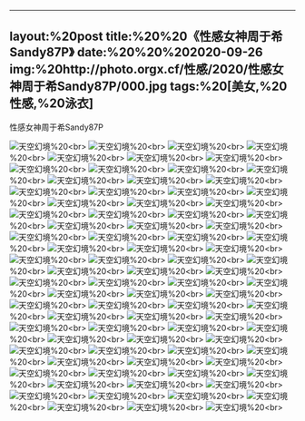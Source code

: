 ﻿---
layout:%20post
title:%20%20《性感女神周于希Sandy87P》
date:%20%20%202020-09-26
img:%20http://photo.orgx.cf/性感/2020/性感女神周于希Sandy87P/000.jpg
tags:%20[美女,%20性感,%20泳衣]
---

性感女神周于希Sandy87P



![天空幻境](http://photo.orgx.cf/性感/2020/性感女神周于希Sandy87P/001.jpg%20''天空幻境'')%20<br>
![天空幻境](http://photo.orgx.cf/性感/2020/性感女神周于希Sandy87P/002.jpg%20''天空幻境'')%20<br>
![天空幻境](http://photo.orgx.cf/性感/2020/性感女神周于希Sandy87P/003.jpg%20''天空幻境'')%20<br>
![天空幻境](http://photo.orgx.cf/性感/2020/性感女神周于希Sandy87P/004.jpg%20''天空幻境'')%20<br>
![天空幻境](http://photo.orgx.cf/性感/2020/性感女神周于希Sandy87P/005.jpg%20''天空幻境'')%20<br>
![天空幻境](http://photo.orgx.cf/性感/2020/性感女神周于希Sandy87P/006.jpg%20''天空幻境'')%20<br>
![天空幻境](http://photo.orgx.cf/性感/2020/性感女神周于希Sandy87P/007.jpg%20''天空幻境'')%20<br>
![天空幻境](http://photo.orgx.cf/性感/2020/性感女神周于希Sandy87P/008.jpg%20''天空幻境'')%20<br>
![天空幻境](http://photo.orgx.cf/性感/2020/性感女神周于希Sandy87P/009.jpg%20''天空幻境'')%20<br>
![天空幻境](http://photo.orgx.cf/性感/2020/性感女神周于希Sandy87P/010.jpg%20''天空幻境'')%20<br>
![天空幻境](http://photo.orgx.cf/性感/2020/性感女神周于希Sandy87P/011.jpg%20''天空幻境'')%20<br>
![天空幻境](http://photo.orgx.cf/性感/2020/性感女神周于希Sandy87P/012.jpg%20''天空幻境'')%20<br>
![天空幻境](http://photo.orgx.cf/性感/2020/性感女神周于希Sandy87P/013.jpg%20''天空幻境'')%20<br>
![天空幻境](http://photo.orgx.cf/性感/2020/性感女神周于希Sandy87P/014.jpg%20''天空幻境'')%20<br>
![天空幻境](http://photo.orgx.cf/性感/2020/性感女神周于希Sandy87P/015.jpg%20''天空幻境'')%20<br>
![天空幻境](http://photo.orgx.cf/性感/2020/性感女神周于希Sandy87P/016.jpg%20''天空幻境'')%20<br>
![天空幻境](http://photo.orgx.cf/性感/2020/性感女神周于希Sandy87P/017.jpg%20''天空幻境'')%20<br>
![天空幻境](http://photo.orgx.cf/性感/2020/性感女神周于希Sandy87P/018.jpg%20''天空幻境'')%20<br>
![天空幻境](http://photo.orgx.cf/性感/2020/性感女神周于希Sandy87P/019.jpg%20''天空幻境'')%20<br>
![天空幻境](http://photo.orgx.cf/性感/2020/性感女神周于希Sandy87P/020.jpg%20''天空幻境'')%20<br>
![天空幻境](http://photo.orgx.cf/性感/2020/性感女神周于希Sandy87P/021.jpg%20''天空幻境'')%20<br>
![天空幻境](http://photo.orgx.cf/性感/2020/性感女神周于希Sandy87P/022.jpg%20''天空幻境'')%20<br>
![天空幻境](http://photo.orgx.cf/性感/2020/性感女神周于希Sandy87P/023.jpg%20''天空幻境'')%20<br>
![天空幻境](http://photo.orgx.cf/性感/2020/性感女神周于希Sandy87P/024.jpg%20''天空幻境'')%20<br>
![天空幻境](http://photo.orgx.cf/性感/2020/性感女神周于希Sandy87P/025.jpg%20''天空幻境'')%20<br>
![天空幻境](http://photo.orgx.cf/性感/2020/性感女神周于希Sandy87P/026.jpg%20''天空幻境'')%20<br>
![天空幻境](http://photo.orgx.cf/性感/2020/性感女神周于希Sandy87P/027.jpg%20''天空幻境'')%20<br>
![天空幻境](http://photo.orgx.cf/性感/2020/性感女神周于希Sandy87P/028.jpg%20''天空幻境'')%20<br>
![天空幻境](http://photo.orgx.cf/性感/2020/性感女神周于希Sandy87P/029.jpg%20''天空幻境'')%20<br>
![天空幻境](http://photo.orgx.cf/性感/2020/性感女神周于希Sandy87P/030.jpg%20''天空幻境'')%20<br>
![天空幻境](http://photo.orgx.cf/性感/2020/性感女神周于希Sandy87P/031.jpg%20''天空幻境'')%20<br>
![天空幻境](http://photo.orgx.cf/性感/2020/性感女神周于希Sandy87P/032.jpg%20''天空幻境'')%20<br>
![天空幻境](http://photo.orgx.cf/性感/2020/性感女神周于希Sandy87P/033.jpg%20''天空幻境'')%20<br>
![天空幻境](http://photo.orgx.cf/性感/2020/性感女神周于希Sandy87P/034.jpg%20''天空幻境'')%20<br>
![天空幻境](http://photo.orgx.cf/性感/2020/性感女神周于希Sandy87P/035.jpg%20''天空幻境'')%20<br>
![天空幻境](http://photo.orgx.cf/性感/2020/性感女神周于希Sandy87P/036.jpg%20''天空幻境'')%20<br>
![天空幻境](http://photo.orgx.cf/性感/2020/性感女神周于希Sandy87P/037.jpg%20''天空幻境'')%20<br>
![天空幻境](http://photo.orgx.cf/性感/2020/性感女神周于希Sandy87P/038.jpg%20''天空幻境'')%20<br>
![天空幻境](http://photo.orgx.cf/性感/2020/性感女神周于希Sandy87P/039.jpg%20''天空幻境'')%20<br>
![天空幻境](http://photo.orgx.cf/性感/2020/性感女神周于希Sandy87P/040.jpg%20''天空幻境'')%20<br>
![天空幻境](http://photo.orgx.cf/性感/2020/性感女神周于希Sandy87P/041.jpg%20''天空幻境'')%20<br>
![天空幻境](http://photo.orgx.cf/性感/2020/性感女神周于希Sandy87P/042.jpg%20''天空幻境'')%20<br>
![天空幻境](http://photo.orgx.cf/性感/2020/性感女神周于希Sandy87P/043.jpg%20''天空幻境'')%20<br>
![天空幻境](http://photo.orgx.cf/性感/2020/性感女神周于希Sandy87P/044.jpg%20''天空幻境'')%20<br>
![天空幻境](http://photo.orgx.cf/性感/2020/性感女神周于希Sandy87P/045.jpg%20''天空幻境'')%20<br>
![天空幻境](http://photo.orgx.cf/性感/2020/性感女神周于希Sandy87P/046.jpg%20''天空幻境'')%20<br>
![天空幻境](http://photo.orgx.cf/性感/2020/性感女神周于希Sandy87P/047.jpg%20''天空幻境'')%20<br>
![天空幻境](http://photo.orgx.cf/性感/2020/性感女神周于希Sandy87P/048.jpg%20''天空幻境'')%20<br>
![天空幻境](http://photo.orgx.cf/性感/2020/性感女神周于希Sandy87P/049.jpg%20''天空幻境'')%20<br>
![天空幻境](http://photo.orgx.cf/性感/2020/性感女神周于希Sandy87P/050.jpg%20''天空幻境'')%20<br>
![天空幻境](http://photo.orgx.cf/性感/2020/性感女神周于希Sandy87P/051.jpg%20''天空幻境'')%20<br>
![天空幻境](http://photo.orgx.cf/性感/2020/性感女神周于希Sandy87P/052.jpg%20''天空幻境'')%20<br>
![天空幻境](http://photo.orgx.cf/性感/2020/性感女神周于希Sandy87P/053.jpg%20''天空幻境'')%20<br>
![天空幻境](http://photo.orgx.cf/性感/2020/性感女神周于希Sandy87P/054.jpg%20''天空幻境'')%20<br>
![天空幻境](http://photo.orgx.cf/性感/2020/性感女神周于希Sandy87P/055.jpg%20''天空幻境'')%20<br>
![天空幻境](http://photo.orgx.cf/性感/2020/性感女神周于希Sandy87P/056.jpg%20''天空幻境'')%20<br>
![天空幻境](http://photo.orgx.cf/性感/2020/性感女神周于希Sandy87P/057.jpg%20''天空幻境'')%20<br>
![天空幻境](http://photo.orgx.cf/性感/2020/性感女神周于希Sandy87P/058.jpg%20''天空幻境'')%20<br>
![天空幻境](http://photo.orgx.cf/性感/2020/性感女神周于希Sandy87P/059.jpg%20''天空幻境'')%20<br>
![天空幻境](http://photo.orgx.cf/性感/2020/性感女神周于希Sandy87P/060.jpg%20''天空幻境'')%20<br>
![天空幻境](http://photo.orgx.cf/性感/2020/性感女神周于希Sandy87P/061.jpg%20''天空幻境'')%20<br>
![天空幻境](http://photo.orgx.cf/性感/2020/性感女神周于希Sandy87P/062.jpg%20''天空幻境'')%20<br>
![天空幻境](http://photo.orgx.cf/性感/2020/性感女神周于希Sandy87P/063.jpg%20''天空幻境'')%20<br>
![天空幻境](http://photo.orgx.cf/性感/2020/性感女神周于希Sandy87P/064.jpg%20''天空幻境'')%20<br>
![天空幻境](http://photo.orgx.cf/性感/2020/性感女神周于希Sandy87P/065.jpg%20''天空幻境'')%20<br>
![天空幻境](http://photo.orgx.cf/性感/2020/性感女神周于希Sandy87P/066.jpg%20''天空幻境'')%20<br>
![天空幻境](http://photo.orgx.cf/性感/2020/性感女神周于希Sandy87P/067.jpg%20''天空幻境'')%20<br>
![天空幻境](http://photo.orgx.cf/性感/2020/性感女神周于希Sandy87P/068.jpg%20''天空幻境'')%20<br>
![天空幻境](http://photo.orgx.cf/性感/2020/性感女神周于希Sandy87P/069.jpg%20''天空幻境'')%20<br>
![天空幻境](http://photo.orgx.cf/性感/2020/性感女神周于希Sandy87P/070.jpg%20''天空幻境'')%20<br>
![天空幻境](http://photo.orgx.cf/性感/2020/性感女神周于希Sandy87P/071.jpg%20''天空幻境'')%20<br>
![天空幻境](http://photo.orgx.cf/性感/2020/性感女神周于希Sandy87P/072.jpg%20''天空幻境'')%20<br>
![天空幻境](http://photo.orgx.cf/性感/2020/性感女神周于希Sandy87P/073.jpg%20''天空幻境'')%20<br>
![天空幻境](http://photo.orgx.cf/性感/2020/性感女神周于希Sandy87P/074.jpg%20''天空幻境'')%20<br>
![天空幻境](http://photo.orgx.cf/性感/2020/性感女神周于希Sandy87P/075.jpg%20''天空幻境'')%20<br>
![天空幻境](http://photo.orgx.cf/性感/2020/性感女神周于希Sandy87P/076.jpg%20''天空幻境'')%20<br>
![天空幻境](http://photo.orgx.cf/性感/2020/性感女神周于希Sandy87P/077.jpg%20''天空幻境'')%20<br>
![天空幻境](http://photo.orgx.cf/性感/2020/性感女神周于希Sandy87P/078.jpg%20''天空幻境'')%20<br>
![天空幻境](http://photo.orgx.cf/性感/2020/性感女神周于希Sandy87P/079.jpg%20''天空幻境'')%20<br>
![天空幻境](http://photo.orgx.cf/性感/2020/性感女神周于希Sandy87P/080.jpg%20''天空幻境'')%20<br>
![天空幻境](http://photo.orgx.cf/性感/2020/性感女神周于希Sandy87P/081.jpg%20''天空幻境'')%20<br>
![天空幻境](http://photo.orgx.cf/性感/2020/性感女神周于希Sandy87P/082.jpg%20''天空幻境'')%20<br>
![天空幻境](http://photo.orgx.cf/性感/2020/性感女神周于希Sandy87P/083.jpg%20''天空幻境'')%20<br>
![天空幻境](http://photo.orgx.cf/性感/2020/性感女神周于希Sandy87P/084.jpg%20''天空幻境'')%20<br>